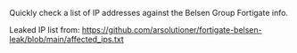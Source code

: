 Quickly check a list of IP addresses against the Belsen Group Fortigate info.

Leaked IP list from: https://github.com/arsolutioner/fortigate-belsen-leak/blob/main/affected_ips.txt

